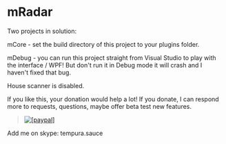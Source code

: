 mRadar
======

Two projects in solution:

mCore - set the build directory of this project to your plugins folder.

mDebug - you can run this project straight from Visual Studio to play with the interface / WPF!  But don't run it in Debug mode it will crash and I haven't fixed that bug.

House scanner is disabled.  

If you like this, your donation would help a lot!  If you donate, I can respond more to requests, questions, maybe offer beta test new features.

> <a href="https://www.paypal.com/cgi-bin/webscr?cmd=_donations&amp;business=XN7WUBK9LJTUY&amp;item_name=mRadar&amp;currency_code=USD&amp;bn=PP%2dDonationsBF%3abtn_donate_SM%2egif%3aNonHosted"><img src="https://www.paypalobjects.com/en_US/i/btn/btn_donate_SM.gif" alt="[paypal]" /></a>

Add me on skype: tempura.sauce